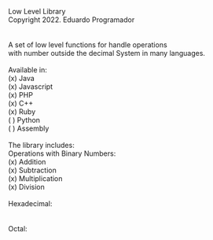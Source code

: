 Low Level Library<br>
Copyright 2022. Eduardo Programador<br>
<br><br>
A set of low level functions for handle operations <br>
with number outside the decimal System in many languages.<br>
<br>
Available in:<br>
	(x) Java<br>
	(x) Javascript<br>
	(x) PHP<br>
	(x) C++<br>
	(x) Ruby<br>
	( ) Python<br>
	( ) Assembly<br>
<br>
The library includes:<br>
	Operations with Binary Numbers:<br>
		(x) Addition<br>
		(x) Subtraction<br>
		(x) Multiplication<br>
		(x) Division<br>
<br>
	Hexadecimal:<br>
		 <br>
<br>
	Octal:<br>
		<br>




	



